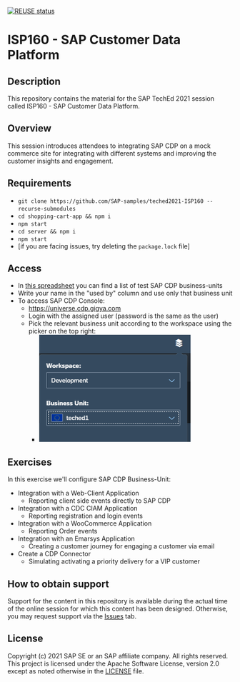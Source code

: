 [![REUSE status](https://api.reuse.software/badge/github.com/SAP-samples/teched2021-ISP160)](https://api.reuse.software/info/github.com/SAP-samples/teched2021-ISP160)

# ISP160 - SAP Customer Data Platform

## Description
This repository contains the material for the SAP TechEd 2021 session called ISP160 - SAP Customer Data Platform.  

## Overview
This session introduces attendees to integrating SAP CDP on a mock commerce site for integrating with different systems and improving the customer insights and engagement. 

## Requirements
* `git clone https://github.com/SAP-samples/teched2021-ISP160 --recurse-submodules`
* `cd shopping-cart-app && npm i`
* `npm start`
* `cd server && npm i`
* `npm start`
* [if you are facing issues, try deleting the `package.lock` file]

## Access
* In [this spreadsheet](https://sap-my.sharepoint.com/:x:/p/aliza_zeldin/EUD9VtKQflBKncwEtu2KuQsBV1c39jz9ivl3VHkGwy9yFw?e=KA3t9F) you can find a list of test SAP CDP business-units
* Write your name in the "used by" column and use only that business unit
* To access SAP CDP Console: 
  * https://universe.cdp.gigya.com
  * Login with the assigned user (password is the same as the user)
  * Pick the relevant business unit according to the workspace using the picker on the top right:
    * ![](assets/picker.png)

## Exercises
In this exercise we'll configure SAP CDP Business-Unit:
* Integration with a Web-Client Application
  * Reporting client side events directly to SAP CDP
* Integration with a CDC CIAM Application
  * Reporting registration and login events
* Integration with a WooCommerce Application
  * Reporting Order events
* Integration with an Emarsys Application
  * Creating a customer journey for engaging a customer via email
* Create a CDP Connector
  * Simulating activating a priority delivery for a VIP customer
 

## How to obtain support

Support for the content in this repository is available during the actual time of the online session for which this content has been designed. Otherwise, you may request support via the [Issues](../../issues) tab.

## License
Copyright (c) 2021 SAP SE or an SAP affiliate company. All rights reserved. This project is licensed under the Apache Software License, version 2.0 except as noted otherwise in the [LICENSE](LICENSES/Apache-2.0.txt) file.
